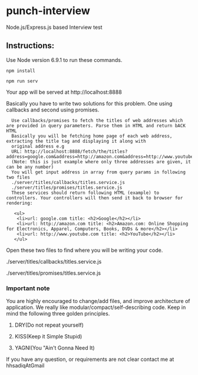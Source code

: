 # punch-interview
Node.js/Express.js based Interview test



## Instructions:
Use Node version 6.9.1 to run these commands.

`npm install`

`npm run serv`

Your app will be served at http://localhost:8888

Basically you have to write two solutions for this problem. One using callbacks and second using promises.

```
  Use callbacks/promises to fetch the titles of web addresses which are provided in query parameters. Parse them in HTML and return bACK HTML
  Basically you will be fetching home page of each web address, extracting the title tag and displaying it along with
  original address e.g
  URL: http://localhost:8888/fetch/the/titles?address=google.com&address=http://amazon.com&address=http://www.youtube.com
  (Note: this is just example where only three addresses are given, it can be any number)
  You will get input address in array from query params in following two files 
  ./server/titles/callbacks/titles.service.js  
  ./server/titles/promises/titles.service.js
  These services should return following HTML (example) to controllers. Your controllers will then send it back to browser for rendering:

   <ul>
    <li>url: google.com title: <h2>Google</h2></li>
    <li>url: http://amazon.com title: <h2>Amazon.com: Online Shopping for Electronics, Apparel, Computers, Books, DVDs & more</h2></li>
    <li>url: http://www.youtube.com title: <h2>YouTube</h2></li>
   </ul>
```

Open these two files to find where you will be writing your code. 

./server/titles/callbacks/titles.service.js

./server/titles/promises/titles.service.js


### Important note

You are highly encouraged to change/add files, and improve
architecture of application. We really like modular/compact/self-describing code. Keep in mind the following three golden principles.

1. DRY(Do not repeat yourself)

2. KISS(Keep it Simple Stupid)

3. YAGNI(You "Ain't Gonna Need It)


If you have any question, or requirements are not clear contact me at hhsadiqAtGmail